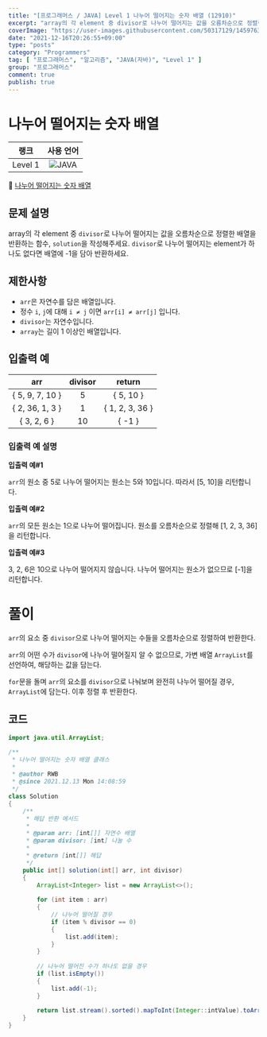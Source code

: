 ```yaml
---
title: "[프로그래머스 / JAVA] Level 1 나누어 떨어지는 숫자 배열 (12910)"
excerpt: "array의 각 element 중 divisor로 나누어 떨어지는 값을 오름차순으로 정렬한 배열을 반환하는 함수, solution을 작성해주세요. divisor로 나누어 떨어지는 element가 하나도 없다면 배열에 -1을 담아 반환하세요."
coverImage: "https://user-images.githubusercontent.com/50317129/145976356-6b5d1430-31c0-4c34-829e-6be8f747ab19.png"
date: "2021-12-16T20:26:55+09:00"
type: "posts"
category: "Programmers"
tag: [ "프로그래머스", "알고리즘", "JAVA(자바)", "Level 1" ]
group: "프로그래머스"
comment: true
publish: true
---
```


# 나누어 떨어지는 숫자 배열

|  랭크   |                                                      사용 언어                                                      |
| :-----: | :-----------------------------------------------------------------------------------------------------------------: |
| Level 1 | ![JAVA](https://shields.io/badge/java-JDK%2011-lightgray?logo=java&style=plastic&logoColor=white&labelColor=orange) |

🔗 [나누어 떨어지는 숫자 배열](https://programmers.co.kr/learn/courses/30/lessons/12910)





## 문제 설명

array의 각 element 중 `divisor`로 나누어 떨어지는 값을 오름차순으로 정렬한 배열을 반환하는 함수, `solution`을 작성해주세요.
`divisor`로 나누어 떨어지는 element가 하나도 없다면 배열에 -1을 담아 반환하세요.





## 제한사항

* `arr`은 자연수를 담은 배열입니다.
* 정수 `i`, `j`에 대해 `i ≠ j` 이면 `arr[i] ≠ arr[j]` 입니다.
* `divisor`는 자연수입니다.
* `array`는 길이 1 이상인 배열입니다.





## 입출력 예

|       arr       | divisor |     return      |
| :-------------: | :-----: | :-------------: |
| { 5, 9, 7, 10 } |    5    |    { 5, 10 }    |
| { 2, 36, 1, 3 } |    1    | { 1, 2, 3, 36 } |
|   { 3, 2, 6 }   |   10    |     { -1 }      |



### 입출력 예 설명

**입출력 예#1**

`arr`의 원소 중 5로 나누어 떨어지는 원소는 5와 10입니다. 따라서 [5, 10]을 리턴합니다.

**입출력 예#2**

`arr`의 모든 원소는 1으로 나누어 떨어집니다. 원소를 오름차순으로 정렬해 [1, 2, 3, 36]을 리턴합니다.

**입출력 예#3**

3, 2, 6은 10으로 나누어 떨어지지 않습니다. 나누어 떨어지는 원소가 없으므로 [-1]을 리턴합니다.










# 풀이

`arr`의 요소 중 `divisor`으로 나누어 떨어지는 수들을 오름차순으로 정렬하여 반환한다.

`arr`의 어떤 수가 `divisor`에 나누어 떨어질지 알 수 없으므로, 가변 배열 `ArrayList`를 선언하여, 해당하는 값을 담는다.

`for`문을 돌며 `arr`의 요소를 `divisor`으로 나눠보며 완전히 나누어 떨어질 경우, `ArrayList`에 담는다. 이후 정렬 후 반환한다.





## 코드

``` java
import java.util.ArrayList;

/**
 * 나누어 떨어지는 숫자 배열 클래스
 *
 * @author RWB
 * @since 2021.12.13 Mon 14:08:59
 */
class Solution
{
	/**
	 * 해답 반환 메서드
	 *
	 * @param arr: [int[]] 자연수 배열
	 * @param divisor: [int] 나눌 수
	 *
	 * @return [int[]] 해답
	 */
	public int[] solution(int[] arr, int divisor)
	{
		ArrayList<Integer> list = new ArrayList<>();
		
		for (int item : arr)
		{
			// 나누어 떨어질 경우
			if (item % divisor == 0)
			{
				list.add(item);
			}
		}
		
		// 나누어 떨어진 수가 하나도 없을 경우
		if (list.isEmpty())
		{
			list.add(-1);
		}
		
		return list.stream().sorted().mapToInt(Integer::intValue).toArray();
	}
}
```